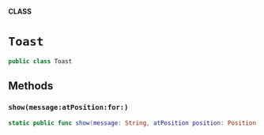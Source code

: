 **CLASS**

# `Toast`

```swift
public class Toast
```

## Methods
### `show(message:atPosition:for:)`

```swift
static public func show(message: String, atPosition position: Position = .top, for forTime: Duration = .short)
```

